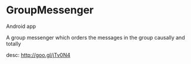 GroupMessenger
==============

Android app

A group messenger which orders the messages in the group causally and totally

desc: http://goo.gl/jTv0N4
